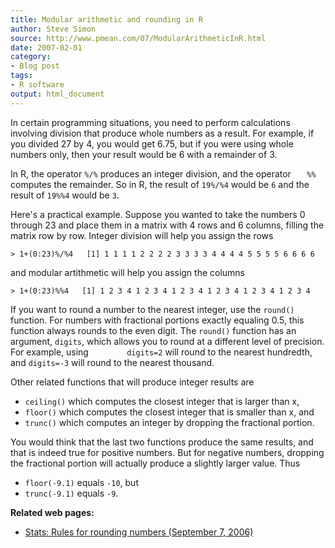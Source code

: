 ```yaml
---
title: Modular arithmetic and rounding in R
author: Steve Simon
source: http://www.pmean.com/07/ModularArithmeticInR.html
date: 2007-02-01
category:
- Blog post
tags:
- R software
output: html_document
---
```

In certain programming situations, you need to perform calculations
involving division that produce whole numbers as a result. For example,
if you divided 27 by 4, you would get 6.75, but if you were using whole
numbers only, then your result would be 6 with a remainder of 3.

In R, the operator `%/%` produces an integer division, and the operator
`   %%` computes the remainder. So in R, the result of `19%/%4` would be
`6` and the result of `19%%4` would be `3`.

Here\'s a practical example. Suppose you wanted to take the numbers 0
through 23 and place them in a matrix with 4 rows and 6 columns, filling
the matrix row by row. Integer division will help you assign the rows

`> 1+(0:23)%/%4   [1] 1 1 1 1 2 2 2 2 3 3 3 3 4 4 4 4 5 5 5 5 6 6 6 6`

and modular artithmetic will help you assign the columns

`> 1+(0:23)%%4   [1] 1 2 3 4 1 2 3 4 1 2 3 4 1 2 3 4 1 2 3 4 1 2 3 4`

If you want to round a number to the nearest integer, use the `round()`
function. For numbers with fractional portions exactly equaling 0.5,
this function always rounds to the even digit. The `round()` function
has an argument, `digits`, which allows you to round at a different
level of precision. For example, using `        digits=2` will round to
the nearest hundredth, and `digits=-3` will round to the nearest
thousand.

Other related functions that will produce integer results are

-   `ceiling()` which computes the closest integer that is larger than
    x,
-   `floor()` which computes the closest integer that is smaller than x,
    and
-   `trunc()` which computes an integer by dropping the fractional
    portion.

You would think that the last two functions produce the same results,
and that is indeed true for positive numbers. But for negative numbers,
dropping the fractional portion will actually produce a slightly larger
value. Thus

-   `floor(-9.1)` equals `-10`, but
-   `trunc(-9.1)` equals `-9`.

**Related web pages:**

-   [Stats: Rules for rounding numbers (September
    7, 2006)](http://www.childrensmercy.org/stats/weblog2006/RoundingNumbers.asp)
